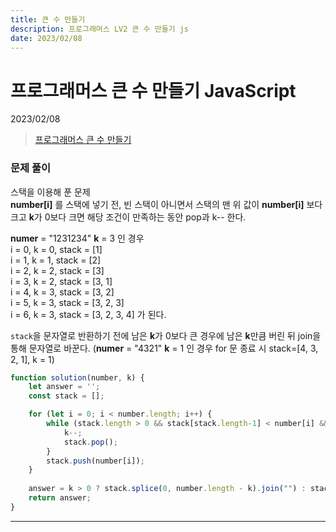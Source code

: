 ```yaml
---
title: 큰 수 만들기
description: 프로그래머스 LV2 큰 수 만들기 js
date: 2023/02/08
---
```


# 프로그래머스 큰 수 만들기 JavaScript
<div class="flex justify-end text-sm">2023/02/08</div>

> <a href="https://school.programmers.co.kr/learn/courses/30/lessons/42883#" target="_blank" class="font-bold">프로그래머스 큰 수 만들기</a>

### 문제 풀이
스택을 이용해 푼 문제  
**number\[i]** 를 스택에 넣기 전, 빈 스택이 아니면서 스택의 맨 위 값이 **number\[i]** 보다 크고 **k**가 0보다 크면
해당 조건이 만족하는 동안 pop과 k-- 한다.  

**numer** = "1231234" **k** = 3 인 경우  
i = 0, k = 0, stack = \[1]  
i = 1, k = 1, stack = \[2]  
i = 2, k = 2, stack = \[3]  
i = 3, k = 2, stack = \[3, 1]  
i = 4, k = 3, stack = \[3, 2]    
i = 5, k = 3, stack = \[3, 2, 3]  
i = 6, k = 3, stack = \[3, 2, 3, 4]  가 된다.   

`stack`을 문자열로 반환하기 전에 남은 **k**가 0보다 큰 경우에 남은 **k**만큼 버린 뒤 join을 통해 문자열로 바꾼다. 
(**numer** = "4321" **k** = 1 인 경우 for 문 종료 시 stack=\[4, 3, 2, 1], k = 1)
```js
function solution(number, k) {
    let answer = '';
    const stack = [];

    for (let i = 0; i < number.length; i++) {
        while (stack.length > 0 && stack[stack.length-1] < number[i] && k > 0) {
            k--;
            stack.pop();
        }
        stack.push(number[i]);
    }
    
    answer = k > 0 ? stack.splice(0, number.length - k).join("") : stack.join("");
    return answer;
}

```

---